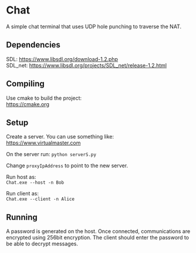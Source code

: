 # Chat
A simple chat terminal that uses UDP hole punching to traverse the NAT.

## Dependencies
SDL: https://www.libsdl.org/download-1.2.php  
SDL_net: https://www.libsdl.org/projects/SDL_net/release-1.2.html  

## Compiling
Use cmake to build the project:  
https://cmake.org

## Setup
Create a server. You can use something like:  
https://www.virtualmaster.com

On the server run:
`python serverS.py`

Change `proxyIpAddress` to point to the new server.

Run host as:  
`Chat.exe --host -n Bob`

Run client as:  
`Chat.exe --client -n Alice`

## Running
A password is generated on the host. Once connected, communications are encrypted using 256bit encryption. The client should enter the password to be able to decrypt messages.
